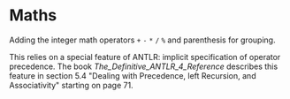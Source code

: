 # Maths
Adding the integer math operators `+` `-` `*` `/` `%` and parenthesis for grouping. 

This relies on a special feature of ANTLR: implicit specification of operator precedence.
The book _The_Definitive_ANTLR_4_Reference_ describes this feature in section 5.4 "Dealing
with Precedence, left Recursion, and Associativity" starting on page 71.



